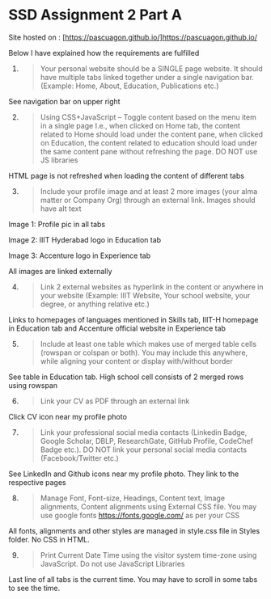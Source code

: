 # SSD Assignment 2 Part A

Site hosted on : [https://pascuagon.github.io/]https://pascuagon.github.io/

Below I have explained how the requirements are fulfilled

1. >Your personal website should be a SINGLE page website. It should have multiple tabs
linked together under a single navigation bar. (Example: Home, About, Education,
Publications etc.)

See navigation bar on upper right


2. >Using CSS+JavaScript – Toggle content based on the menu item in a single page I.e.,
when clicked on Home tab, the content related to Home should load under the content
pane, when clicked on Education, the content related to education should load under the
same content pane without refreshing the page. DO NOT use JS libraries

HTML page is not refreshed when loading the content of different tabs

3. >Include your profile image and at least 2 more images (your alma matter or Company
Org) through an external link. Images should have alt text

Image 1: Profile pic in all tabs

Image 2: IIIT Hyderabad logo in Education tab

Image 3: Accenture logo in Experience tab

All images are linked externally

4. >Link 2 external websites as hyperlink in the content or anywhere in your website
(Example: IIIT Website, Your school website, your degree, or anything relative etc.)

Links to homepages of languages mentioned in Skills tab, IIIT-H homepage in Education tab and Accenture official website in Experience tab

5. >Include at least one table which makes use of merged table cells (rowspan or colspan or
both). You may include this anywhere, while aligning your content or display with/without
border

See table in Education tab. High school cell consists of 2 merged rows using rowspan

6. >Link your CV as PDF through an external link

Click CV icon near my profile photo

7. >Link your professional social media contacts (Linkedin Badge, Google Scholar, DBLP,
ResearchGate, GitHub Profile, CodeChef Badge etc.). DO NOT link your personal social
media contacts (Facebook/Twitter etc.)

See LinkedIn and Github icons near my profile photo. They link to the respective pages

8. >Manage Font, Font-size, Headings, Content text, Image alignments, Content alignments
using External CSS file. You may use google fonts https://fonts.google.com/ as per your
CSS

All fonts, alignments and other styles are managed in style.css file in Styles folder. No CSS in HTML.

9. >Print Current Date Time using the visitor system time-zone using JavaScript. Do not use
JavaScript Libraries

Last line of all tabs is the current time. You may have to scroll in some tabs to see the time.
